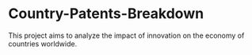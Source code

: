 # Country-Patents-Breakdown
This project aims to analyze the impact of innovation on the economy of countries worldwide.
